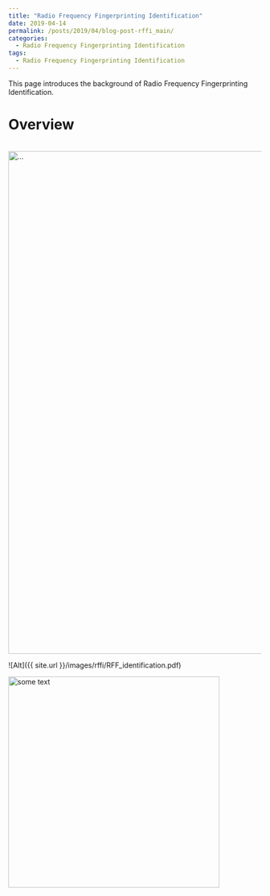 ```yaml
---
title: "Radio Frequency Fingerprinting Identification"
date: 2019-04-14
permalink: /posts/2019/04/blog-post-rffi_main/
categories:
  - Radio Frequency Fingerprinting Identification
tags:
  - Radio Frequency Fingerprinting Identification
---
```


This page introduces the background of Radio Frequency Fingerprinting Identification.

# Overview

<br />
<img align="center" width="1000" src="{{ site.url }}/images/rffi/RFF_identification_procedure.png" alt="...">
<br />

![Alt]({{ site.url }}/images/rffi/RFF_identification.pdf)

<img src="{{ site.url }}/images/rffi/RFF_identification.pdf" alt="some text"  width="420" height="420">

